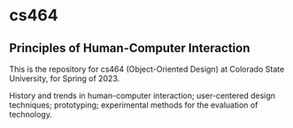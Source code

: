 # cs464

## Principles of Human-Computer Interaction

This is the repository for cs464 (Object-Oriented Design) at Colorado State University, for Spring of 2023.

History and trends in human-computer interaction; user-centered design techniques; prototyping; experimental methods for the evaluation of technology.
